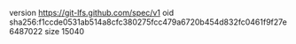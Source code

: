 version https://git-lfs.github.com/spec/v1
oid sha256:f1ccde0531ab514a8cfc380275fcc479a6720b454d832fc0461f9f27e6487022
size 15040
